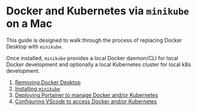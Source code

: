 # Docker and Kubernetes via `minikube` on a Mac

This guide is designed to walk through the process of replacing Docker Desktop with `minikube`. 

Once installed, `minikube` provides a local Docker daemon/CLI for local Docker development and optionally a local Kubernetes cluster for local k8s development.

1) [Removing Docker Desktop](1-removing-docker-desktop.md)
2) [Installing `minikube`](2-minikube.md)
3) [Deploying Portainer to manage Docker and/or Kubernetes](3-portainer.md)
4) [Configuring VScode to access Docker and/or Kubernetes](4-vscode.md)
